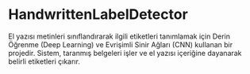 # HandwrittenLabelDetector
El yazısı metinleri sınıflandırarak ilgili etiketleri tanımlamak için Derin Öğrenme (Deep Learning) ve Evrişimli Sinir Ağları (CNN) kullanan bir projedir. Sistem, taranmış belgeleri işler ve el yazısı içeriğine dayanarak belirli etiketleri çıkarır.
